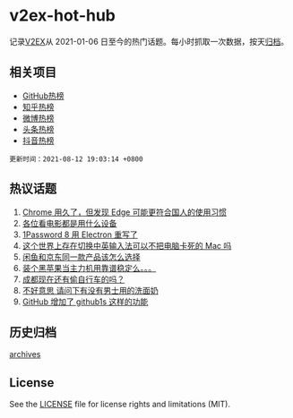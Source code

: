 # v2ex-hot-hub

 记录[V2EX](https://www.v2ex.com/)从 2021-01-06 日至今的热门话题。每小时抓取一次数据，按天[归档](archives)。
 
 ## 相关项目

- [GitHub热榜](https://github.com/snaildev/github-hot-hub)
- [知乎热榜](https://github.com/snaildev/zhihu-hot-hub)
- [微博热榜](https://github.com/snaildev/weibo-hot-hub)
- [头条热榜](https://github.com/snaildev/toutiao-hot-hub)
- [抖音热榜](https://github.com/snaildev/douyin-hot-hub)


 `更新时间：2021-08-12 19:03:14 +0800`

## 热议话题

1. [Chrome 用久了，但发现 Edge 可能更符合国人的使用习惯](https://www.v2ex.com/t/795225)
1. [各位看电影都是用什么设备](https://www.v2ex.com/t/795228)
1. [1Password 8 用 Electron 重写了](https://www.v2ex.com/t/795282)
1. [这个世界上存在切换中英输入法可以不把电脑卡死的 Mac 吗](https://www.v2ex.com/t/795259)
1. [闲鱼和京东同一款产品该怎么选择](https://www.v2ex.com/t/795283)
1. [装个黑苹果当主力机用靠谱稳定么。。。](https://www.v2ex.com/t/795179)
1. [成都现在还有偷自行车的吗？](https://www.v2ex.com/t/795295)
1. [不好意思 请问下有没有男士用的洗面奶](https://www.v2ex.com/t/795353)
1. [GitHub 增加了 github1s 这样的功能](https://www.v2ex.com/t/795218)

## 历史归档

[archives](archives)

## License

See the [LICENSE](LICENSE) file for license rights and limitations (MIT).
